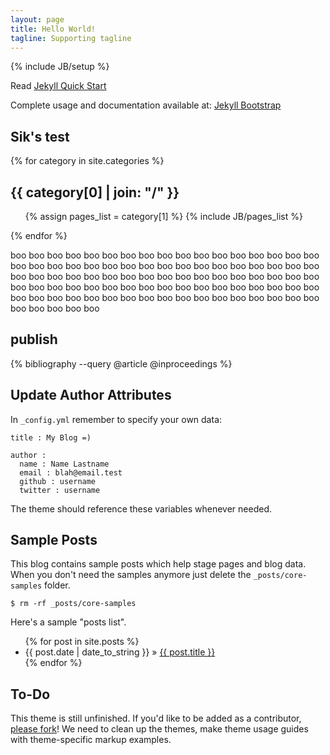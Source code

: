 ```yaml
---
layout: page
title: Hello World!
tagline: Supporting tagline
---
```

{% include JB/setup %}

Read [Jekyll Quick Start](http://jekyllbootstrap.com/usage/jekyll-quick-start.html)

Complete usage and documentation available at: [Jekyll Bootstrap](http://jekyllbootstrap.com)

## Sik's test

{% for category in site.categories %} 
  <h2 id="{{ category[0] }}-ref">{{ category[0] | join: "/" }}</h2>
  <ul>
    {% assign pages_list = category[1] %}  
    {% include JB/pages_list %}
  </ul>
{% endfor %}

boo boo boo boo boo boo boo boo boo boo boo boo boo boo boo boo boo boo boo boo
boo boo boo boo boo boo boo boo boo boo boo boo boo boo boo boo boo boo boo boo
boo boo boo boo boo boo boo boo boo boo boo boo boo boo boo boo boo boo boo boo
boo boo boo boo boo boo boo boo boo boo boo boo boo boo boo boo boo boo boo boo
boo boo boo boo boo boo boo boo boo boo

## publish

{% bibliography --query @article @inproceedings %}

## Update Author Attributes

In `_config.yml` remember to specify your own data:
    
    title : My Blog =)
    
    author :
      name : Name Lastname
      email : blah@email.test
      github : username
      twitter : username

The theme should reference these variables whenever needed.
    
## Sample Posts

This blog contains sample posts which help stage pages and blog data.
When you don't need the samples anymore just delete the `_posts/core-samples` folder.

    $ rm -rf _posts/core-samples

Here's a sample "posts list".

<ul class="posts">
  {% for post in site.posts %}
    <li><span>{{ post.date | date_to_string }}</span> &raquo; <a href="{{ BASE_PATH }}{{ post.url }}">{{ post.title }}</a></li>
  {% endfor %}
</ul>

## To-Do

This theme is still unfinished. If you'd like to be added as a contributor, [please fork](http://github.com/plusjade/jekyll-bootstrap)!
We need to clean up the themes, make theme usage guides with theme-specific markup examples.


